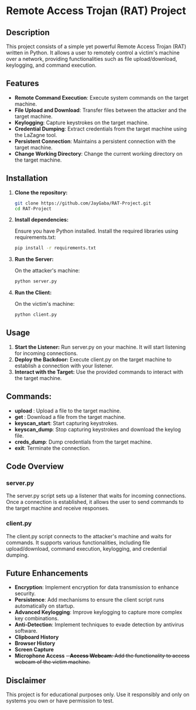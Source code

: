 # Remote Access Trojan (RAT) Project

## Description

This project consists of a simple yet powerful Remote Access Trojan (RAT) written in Python. It allows a user to remotely control a victim's machine over a network, providing functionalities such as file upload/download, keylogging, and command execution.

## Features

- **Remote Command Execution**: Execute system commands on the target machine.
- **File Upload and Download**: Transfer files between the attacker and the target machine.
- **Keylogging**: Capture keystrokes on the target machine.
- **Credential Dumping**: Extract credentials from the target machine using the LaZagne tool.
- **Persistent Connection**: Maintains a persistent connection with the target machine.
- **Change Working Directory**: Change the current working directory on the target machine.

## Installation

1. **Clone the repository:**
   ```sh
   git clone https://github.com/JayGaba/RAT-Project.git
   cd RAT-Project
   
2. **Install dependencies:**
   
   Ensure you have Python installed. Install the required libraries using requirements.txt:
   ```sh
   pip install -r requirements.txt
3. **Run the Server:**

   On the attacker's machine:
   ```sh
   python server.py
4. **Run the Client:**

   On the victim's machine:
    ```sh
    python client.py
    ```

## Usage

1. **Start the Listener:** Run server.py on your machine. It will start listening for incoming connections.
2. **Deploy the Backdoor:** Execute client.py on the target machine to establish a connection with your listener.
3. **Interact with the Target:** Use the provided commands to interact with the target machine.

## Commands:

- **upload <path>**: Upload a file to the target machine.
- **get <path>**: Download a file from the target machine.
- **keyscan_start**: Start capturing keystrokes.
- **keyscan_dump**: Stop capturing keystrokes and download the keylog file.
- **creds_dump**: Dump credentials from the target machine.
- **exit**: Terminate the connection.

## Code Overview
### server.py
The server.py script sets up a listener that waits for incoming connections. Once a connection is established, it allows the user to send commands to the target machine and receive responses.

### client.py
The client.py script connects to the attacker's machine and waits for commands. It supports various functionalities, including file upload/download, command execution, keylogging, and credential dumping.

## Future Enhancements
- **Encryption**: Implement encryption for data transmission to enhance security.
- **Persistence**: Add mechanisms to ensure the client script runs automatically on startup.
- **Advanced Keylogging**: Improve keylogging to capture more complex key combinations.
- **Anti-Detection**: Implement techniques to evade detection by antivirus software.
- **Clipboard History**
- **Browser History**
- **Screen Capture**
- **Microphone Access**
~~- **Access Webcam**: Add the functionality to access webcam of the victim machine.~~

## Disclaimer
This project is for educational purposes only. Use it responsibly and only on systems you own or have permission to test.
